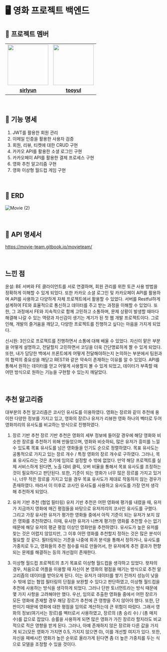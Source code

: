 # 🖥 영화 프로젝트 백엔드

## 🤖 프로젝트 멤버

<table>
 <tr>
    <td align="center"><a href="https://github.com/sirlyun"><img src="https://avatars.githubusercontent.com/sirlyun" width="130px;" alt=""></a></td>
    <td align="center"><a href="https://github.com/tooyul"><img src="https://avatars.githubusercontent.com/tooyul" width="130px;" alt=""></a></td>
  </tr>
  <tr>
    <td align="center"><a href="https://github.com/sirlyun"><b>sirlyun</b></a></td>
    <td align="center"><a href="https://github.com/tooyul"><b>tooyul</b></a></td>
  </tr>
</table>

<br/>

## 📌 기능 명세

1. JWT를 활용한 회원 관리
2. 이메일 인증을 활용한 사용자 검증
3. 회원, 리뷰, 티켓에 대한 CRUD 구현
4. 카카오 API를 활용한 소셜 로그인 구현
5. 카카오페이 API를 활용한 결제 프로세스 구현
6. 영화 추천 알고리즘 구현
7. 영화 이상형 월드컵 게임 구현


<br/>

## 💾 ERD

![Movie (2)](https://github.com/movie-team/BackEnd/assets/116432941/d7ab0ef9-cb65-428c-98a5-6bbe198e9cc2)

<br/>

## 📝 API 명세서

https://movie-team.gitbook.io/movieteam/


<br/>

## 느낀 점

윤설: BE 서버와 FE 클라이언트를 서로 연결하며, 회원 관리를 위한 토큰 사용 방법을 정확하게 이해할 수 있게 되었다. 또한 카카오 소셜 로그인 및 카카오페이 API를 활용하며 API를 사용하고 다양하게 자체 프로젝트에서 활용할 수 있었다. 서버를 Restful하게 설계하여 FE와 효율적으로 통신하고 데이터를 주고 받는 과정을 이해할 수 있었다. 또한, 그 과정에서 FE와 지속적으로 함께 고민하고 소통하며, 문제 상황이 발생할 때마다 해결해 나갈 수 있는 역량과 자신감이 생기는 계기가 된 첫 웹 개발 프로젝트이다. 그로 인해, 개발의 즐거움을 깨닫고, 다양한 프로젝트를 진행하고 싶다는 마음을 가지게 되었다.


신시원: 3인으로 프로젝트를 진행하면서 소통에 대해 배울 수 있었다. 자신이 맡은 부분을 어떻게 설명하고, 전달할지 고민하면서 코딩을 더욱 간단명료하게 짤 수 있게 되었다. 또한, 내가 담당한 백에서 프론트에게 어떻게 전달해야하는지 논의하는 부분에서 팀원과의 협력의 중요성을 깨닫고 REST와 같은 약속이 존재하는 이유를 알 수 있었다. API를 통해서 원하는 데이터를 얻고 어떻게 사용할지 볼 수 있게 되었고, 데이터가 부족할 때 어떤 방식으로 원하는 기능을 구현할 수 있는지 깨달았다.

<br/>

## 추천 알고리즘

대부분의 추천 알고리즘은 코사인 유사도를 이용하였다. 영화는 장르와 같이 추천에 용이한 다양한 정보를 가지고 있고, 영화의 장르나 유저가 리뷰한 영화 하나의 벡터로 두어 영화끼리의 유사도를 비교하는 방식으로 진행하였다.

1. 장르 기반 추천
   장르 기반 추천은 영화의 세부 정보에 들어갈 경우에 해당 영화와 비슷한 장르를 추천하기 위해 만들었으며, 영화와 비슷하되, 많은 유저가 흥미를 느낄 수 있도록 목표 유사도를 넘은 영화들을 인기도 순으로 정렬하였다. 목표 유사도는 공통적으로 가지고 있는 장르 개수 / 특정 영화의 장르 개수로 구하였다.
   그러나, 목표 유사도라는 것은 초기에 임의로 설정할 수 밖에 없었다. 만약 해당 프로젝트를 실제 서비스하게 된다면, 노출 대비 클릭, 오버 비율을 통해서 목표 유사도를 조정하는 것이 필요하다고 판단된다. 또한, 기준이 되는 영화가 너무 많은 장르를 가지고 있거나, 너무 적은 장르를 가지고 있을 경우 목표 유사도가 제대로 작동하지 않는 경우가 존재하였다. 따라서 이 이후로 코사인 유사도를 사용하고 유사도를 가장 먼저 생각해 추천하게 되었다.

2. 유저 기반 추천 (협업 필터링)
   유저 기반 추천은 어떤 영화에 평가를 내렸을 때, 유저가 지금까지 영화에 매긴 평점들을 바탕으로 유저끼리의 코사인 유사도를 구했다. 그리고 가장 유사한 유저가 평가한 영화들 중에서 아직 기준이 되는 유저가 보지 않은 영화를 추천하였다. 이때, 유사한 유저가 나쁘게 평가한 영화를 추천할 수는 없기 때문에 해당 유저의 평균 평점 이상인 영화만을 추천하였다. 유사도가 높은 유저를 찾는 것은 어렵지 않았지만, 그 이후 어떤 영화를 추천할지 정하는 것은 많은 분석이 필요할 것 같다. 필터링되는 기준을 나중에 회귀 분석을 통해서 정하거나, 유사도를 가중치로 두고, 영화들의 추천 점수를 따로 만들어서, 한 유저에게 추천 결과가 편향되는 문제를 해결하는 등의 개선점이 존재한다.

3. 이상형 월드컵
   프로젝트의 초기 목표로 이상형 월드컵을 생각하고 있었다. 왓챠의 경우, 처음으로 어플을 이용할 때 자신이 본 영화의 평점을 매기는 방식으로 추천 알고리즘의 데이터를 받아오게 된다. 이는 유저가 데이터를 쌓기 전까지 성능이 낮을 수 밖에 없는 협업 필터링의 단점을 보완할 수 있다고 판단하였고, 이상형 월드컵을 추천에 사용하는 방식을 생각하게 되었다. 그러나 단판 토너먼트라는 방식 때문에 몇 가지 사항을 고려해야만 했다. 우선, 임의로 추출한 영화들 중에서 어떤 장르가 모든 영화에 존재할 경우 해당 장르가 추천에 큰 영향을 주지 않아야 했다. 또한, 단판이기 때문에 영화에 대한 평점을 임의로 계산하는데 큰 위험이 따랐다. 그래서 영화의 정보(여기서는 장르)를 벡터로서 사용하였고, 장르의 (총 승리 수) / (총 매치 수)를 값으로 잡았다. 승률을 사용하게 되면 많은 영화가 가진 장르라 할지라도 비교적으로 적은 영향을 받게 된다. 그러나, 아예 존재하지 않은 장르와 다른 값을 가지게 되고(모든 영화가 가지면 0.5, 가지지 않으면 0), 이를 개선할 여지가 있다. 또한, 자신을 패배시킨 영화가 높은 순위로 올라가게 된다면 좀 더 높은 가중치를 두는 식으로 모델을 조정할 수 있을 것이다.
